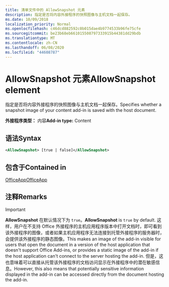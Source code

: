 ```yaml
---
title: 清单文件中的 AllowSnapshot 元素
description: 指定是否将内容外接程序的快照图像与主机文档一起保存。
ms.date: 10/09/2018
localization_priority: Normal
ms.openlocfilehash: c46dcd882592c0b015dae4b9774533b96fe75cfe
ms.sourcegitcommit: be23b68eb661015508797333915b44381dd29bdb
ms.translationtype: MT
ms.contentlocale: zh-CN
ms.lasthandoff: 06/08/2020
ms.locfileid: "44608787"
---
```

# <a name="allowsnapshot-element"></a><span data-ttu-id="4964c-103">AllowSnapshot 元素</span><span class="sxs-lookup"><span data-stu-id="4964c-103">AllowSnapshot element</span></span>

<span data-ttu-id="4964c-104">指定是否将内容外接程序的快照图像与主机文档一起保存。</span><span class="sxs-lookup"><span data-stu-id="4964c-104">Specifies whether a snapshot image of your content add-in is saved with the host document.</span></span>

<span data-ttu-id="4964c-105">**外接程序类型：** 内容</span><span class="sxs-lookup"><span data-stu-id="4964c-105">**Add-in type:** Content</span></span>

## <a name="syntax"></a><span data-ttu-id="4964c-106">语法</span><span class="sxs-lookup"><span data-stu-id="4964c-106">Syntax</span></span>

```XML
<AllowSnapshot> [true | false]</AllowSnapshot>
```

## <a name="contained-in"></a><span data-ttu-id="4964c-107">包含于</span><span class="sxs-lookup"><span data-stu-id="4964c-107">Contained in</span></span>

[<span data-ttu-id="4964c-108">OfficeApp</span><span class="sxs-lookup"><span data-stu-id="4964c-108">OfficeApp</span></span>](officeapp.md)

## <a name="remarks"></a><span data-ttu-id="4964c-109">注释</span><span class="sxs-lookup"><span data-stu-id="4964c-109">Remarks</span></span>

 > [!IMPORTANT]
 > <span data-ttu-id="4964c-110">**AllowSnapshot** 在默认情况下为 `true`。</span><span class="sxs-lookup"><span data-stu-id="4964c-110">**AllowSnapshot** is `true` by default.</span></span> <span data-ttu-id="4964c-111">这样，用户在不支持 Office 外接程序的主机应用程序版本中打开文档时，即可看到该外接程序的图像，或者如果主机应用程序无法连接到托管外接程序的服务器时，会提供该外接程序的静态图像。</span><span class="sxs-lookup"><span data-stu-id="4964c-111">This makes an image of the add-in visible for users that open the document in a version of the host application that doesn't support Office Add-ins, or provides a static image of the add-in if the host application can't connect to the server hosting the add-in.</span></span> <span data-ttu-id="4964c-112">但是，这也意味着可以直接从托管该外接程序的文档访问显示在外接程序中的潜在敏感信息。</span><span class="sxs-lookup"><span data-stu-id="4964c-112">However, this also means that potentially sensitive information displayed in the add-in can be accessed directly from the document hosting the add-in.</span></span>

